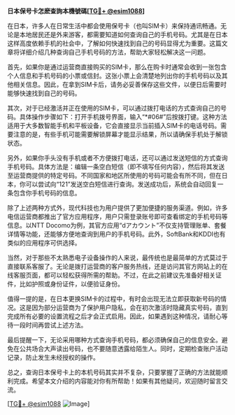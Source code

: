 **日本保号卡怎麽查詢本機號碼[[TG💪+ @esim1088](https://t.me/s/esim1088)]**

在日本，许多人在日常生活中都会使用保号卡（也叫SIM卡）来保持通讯畅通。无论是本地居民还是外来游客，都需要知道如何查询自己的手机号码。尤其是在日本这样高度依赖手机的社会中，了解如何快速找到自己的号码显得尤为重要。这篇文章将详细介绍几种查询自己手机号码的方法，帮助大家轻松解决这一问题。

首先，如果你是通过运营商直接购买的SIM卡，那么在购卡时通常会收到一张包含个人信息和手机号码的小票或信封。这张小票上会清楚地列出你的手机号码以及其他相关信息。因此，在拿到SIM卡后，请务必妥善保存这些文件，以便日后需要时能够快速找到自己的号码。

其次，对于已经激活并正在使用的SIM卡，可以通过拨打电话的方式查询自己的号码。具体操作步骤如下：打开手机拨号界面，输入“*#06#”后按拨打键。这种方法适用于大多数智能手机和平板设备，它会直接显示当前插入SIM卡的电话号码。需要注意的是，有些手机可能需要解锁屏幕才能显示结果，所以请确保手机处于解锁状态。

另外，如果你手头没有手机或者不方便拨打电话，还可以通过发送短信的方式查询手机号码。具体方法是：编辑一条空白短信（即不填写任何内容），然后将其发送至运营商提供的特定号码。不同国家和地区所使用的号码可能会有所不同，但在日本，你可以尝试向“121”发送空白短信进行查询。发送成功后，系统会自动回复一条包含你手机号码的信息。

除了上述两种方式外，现代科技也为用户提供了更加便捷的服务渠道。例如，许多电信运营商都推出了官方应用程序，用户只需登录账号即可查看绑定的手机号码等信息。以NTT Docomo为例，其官方应用“dアカウント”不仅支持管理账单、套餐详情等功能，还能够方便地查询到用户的手机号码。此外，SoftBank和KDDI也有类似的应用程序可供选择。

当然，对于那些不太熟悉电子设备操作的人来说，最传统也是最简单的方式莫过于直接联系客服了。无论是拨打运营商的客户服务热线，还是访问其官方网站上的在线客服页面，都可以轻松获得所需的帮助。不过，在此之前建议先准备好相关证件，比如护照或身份证件，以便验证身份。

值得一提的是，在日本更换SIM卡的过程中，有时会出现无法立即获取新号码的情况。这是因为部分运营商为了保护用户隐私，会在初次激活时隐藏真实号码，直到完成所有必要的设置流程之后才会正式启用。因此，如果遇到这种情况，请耐心等待一段时间再尝试上述方法。

最后提醒一下，无论采用哪种方式查询手机号码，都必须确保自己的信息安全。避免在公共场合大声读出号码，也不要随意透露给陌生人。同时，定期检查账户活动记录，防止发生未经授权的操作。

总之，查询日本保号卡上的本机号码其实并不复杂，只要掌握了正确的方法就能顺利完成。希望本文介绍的内容能对你有所帮助！如果有其他疑问，欢迎随时留言交流。

[[TG💪+ @esim1088](https://t.me/s/esim1088) ![Image](https://i.postimg.cc/4NQfJmqS/Snipaste-2025-05-13-00-14-12.png)]